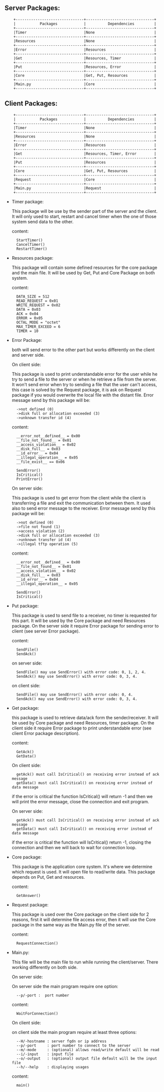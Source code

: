 Server Packages:
--------------------

        +-------------------------------+-------------------------------+
        |           Packages            |          Dependencies         |
        +-------------------------------+-------------------------------+
        |Timer                          |None                           |
        +-------------------------------+-------------------------------+
        |Resources                      |None                           |
        +-------------------------------+-------------------------------+
        |Error                          |Resources                      |
        +-------------------------------+-------------------------------+
        |Get                            |Resources, Timer               |
        +-------------------------------+-------------------------------+
        |Put                            |Resources, Error               |
        +-------------------------------+-------------------------------+
        |Core                           |Get, Put, Resources            |
        +-------------------------------+-------------------------------+
        |Main.py                        |Core                           |
        +-------------------------------+-------------------------------+

Client Packages:
--------------------

        +-------------------------------+-------------------------------+
        |           Packages            |          Dependencies         |
        +-------------------------------+-------------------------------+
        |Timer                          |None                           |
        +-------------------------------+-------------------------------+
        |Resources                      |None                           |
        +-------------------------------+-------------------------------+
        |Error                          |Resources                      |
        +-------------------------------+-------------------------------+
        |Get                            |Resources, Timer, Error        |
        +-------------------------------+-------------------------------+
        |Put                            |Resources                      |
        +-------------------------------+-------------------------------+
        |Core                           |Get, Put, Resources            |
        +-------------------------------+-------------------------------+
        |Request                        |Core                           |
        +-------------------------------+-------------------------------+
        |Main.py                        |Request                        |
        +-------------------------------+-------------------------------+

* Timer package:

    This package will be use by the sender part of the server and the client.
    It will only used to start, restart and cancel timer when the one of those system send data to the other.
    
    content:
    
        StartTimer()
        CancelTimer()
        RestartTimer()
    
* Resources package:
    
    This package will contain some defined resources for the core package and the main file.
    It will be used by Get, Put and Core Package on both system.
    
    content:
    
        DATA_SIZE = 512
        READ_REQUEST = 0x01
        WRITE_REQUEST = 0x02
        DATA = 0x03
        ACK = 0x04
        ERROR = 0x05
        OCTAL_MODE = "octet"
        MAX_TIMER_EXCEED = 6
        TIMER = 10
    
* Error Package:
    
    both will send error to the other part but works differently on the client and server side.
    
    On client side:
    
    This package is used to print understandable error for the user while he try to send a file to the server or when
    he retrieve a file from the server. It won't send error when try to sending a file that the user can't access, this
    case is solved by the Request package, it is ask on Request package if you would overwrite the local file with 
    the distant file. Error message send by this package will be:
     
        ->not defined (0)
        ->disk full or allocation exceeded (3)
        ->unknown transfer id (4)
    
    content:
    
        __error_not__defined__ = 0x00
        __file_not_found__ = 0x01
        __access_violation__ = 0x02
        __disk_full__ = 0x03
        __id_error__ = 0x04
        __illegal_operation__ = 0x05
        __file_exist__ == 0x06
        
        SendError()
        IsCritical()
        PrintError()
    
    On server side:
    
    This package is used to get error from the client while the client is transferring a file and exit the communication
    between them. It used also to send error message to the receiver. Error message send by this package will be:
    
        ->not defined (0)
        ->file not found (1)
        ->access violation (2)
        ->disk full or allocation exceeded (3)
        ->unknown transfer id (4)
        ->illegal tftp operation (5)
    
    content:
    
        __error_not__defined__ = 0x00
        __file_not_found__ = 0x01
        __access_violation__ = 0x02
        __disk_full__ = 0x03
        __id_error__ = 0x04
        __illegal_operation__ = 0x05
        
        SendError()
        IsCritical()
    
* Put package:
    
    This package is used to send file to a receiver, no timer is requested for this part.
    It will be used by the Core package and need Resources package.
    On the server side it require Error package for sending error to client (see server Error package). 
    
    content:
    
        SendFile()
        SendAck()
    
    on server side:
    
        SendFile() may use SendError() with error code: 0, 1, 2, 4.
        SendAck() may use SendError() with error code: 0, 3, 4.
    
    on client side:
    
        SendFile() may use SendError() with error code: 0, 4.
        SendAck() may use SendError() with error code: 0, 3, 4.

* Get package:
    
    this package is used to retrieve data/ack form the sender/receiver.
    It will be used by Core package and need Resources, timer package.
    On the client side it require Error package to print understandable error (see client Error package description).
    
    content:
    
        GetAck()
        GetData()
    
    On client side:
    
        getAck() must call IsCritical() on receiving error instead of ack message
        getData() must call IsCritical() on receiving error instead of data message
    
    if the error is critical the function IsCritical() will return -1 and then we will print the error 
    message, close the connection and exit program.
    
    On server side:
    
        getAck() must call IsCritical() on receiving error instead of ack message
        getData() must call IsCritical() on receiving error instead of data message
    
    if the error is critical the function will IsCritical() return -1, closing the connection 
    and then we will back to wait for connection loop.
    
* Core package:

    This package is the application core system. It's where we determine which request is used.
    It will open file to read/write data.
    This package depends on Put, Get and resources.
    
    content:
    
        GetAnswer()
    
    
* Request package:

    This package is used over the Core package on the client side for 2 reasons, first it will determine 
    file access error, then it will use the Core package in the same way as the Main.py file of the server.
    
    content:
    
        RequestConnection()
    
* Main.py:
    
    This file will be the main file to run while running the client/server.
    There working differently on both side.
    
    On server side:
    
    On server side the main program require one option: 
    
        --p/-port :  port number
    
    content:
    
        WaitForConnection()
    
    On client side:
    
    on client side the main program require at least three options:
    
        --H/-hostname : server fqdn or ip address
        --p/-port     : port number to connect to the server
        --m/-mode     : (optional) allows read/write default will be read
        --i/-input    : input file
        --o/-output   : (optional) output file default will be the input file
        --h/--help    : displaying usages
    
    content:
    
        main()
    
